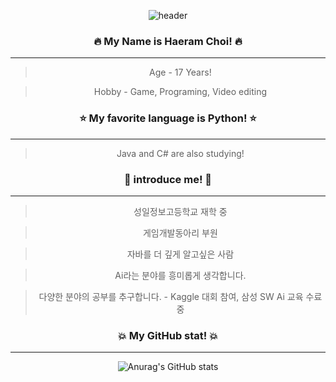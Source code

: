 <div align="center">
 
![header](https://capsule-render.vercel.app/api?type=waving&color=auto&height=300&section=header&text=Well%20Come&fontSize=90)

### 🔥 My Name is Haeram Choi! 🔥
  ---------------------
> Age - 17 Years!

> Hobby - Game, Programing, Video editing
### ⭐ My favorite language is Python! ⭐
  ---------------------
>  Java and C# are also studying!
### 💎 introduce me! 💎
  ---------------------
> 성일정보고등학교 재학 중

> 게임개발동아리 부원

> 자바를 더 깊게 알고싶은 사람

> Ai라는 분야를 흥미롭게 생각합니다.

> 다양한 분야의 공부를 추구합니다. - Kaggle 대회 참여, 삼성 SW Ai 교육 수료 중 

### 💥 My GitHub stat! 💥
  ---------------------
 ![Anurag's GitHub stats](https://github-readme-stats.vercel.app/api?username=Ha2ram17&show_icons=true&theme=swift)
